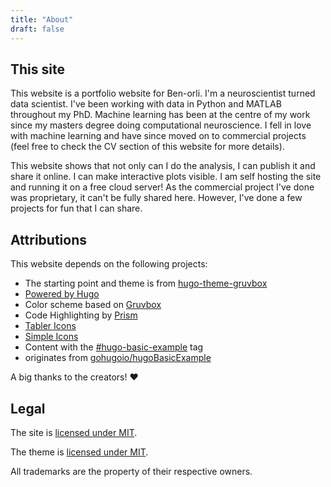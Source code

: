 ```yaml
---
title: "About"
draft: false
---
```


## This site

This website is a portfolio website for Ben-orli. I'm a neuroscientist turned data scientist. I've been working with data in Python and MATLAB throughout my PhD. Machine learning has been at the centre of my work since my masters degree doing computational neuroscience. I fell in love with machine learning and have since moved on to commercial projects (feel free to check the CV section of this website for more details).

This website shows that not only can I do the analysis, I can publish it and share it online. I can make interactive plots visible. I am self hosting the site and running it on a free cloud server! As the commercial project I've done was proprietary, it can't be fully shared here. However, I've done a few projects for fun that I can share.

## Attributions

This website depends on the following projects:

- The starting point and theme is from [hugo-theme-gruvbox](https://github.com/schnerring/hugo-theme-gruvbox)
- [Powered by Hugo](https://gohugo.io/)
- Color scheme based on [Gruvbox](https://github.com/morhetz/gruvbox)
- Code Highlighting by [Prism](https://prismjs.com/)
- [Tabler Icons](https://tablericons.com/)
- [Simple Icons](https://simpleicons.org/)
- Content with the [#hugo-basic-example](/tags/hugo-basic-example) tag
- originates from [gohugoio/hugoBasicExample](https://github.com/gohugoio/hugoBasicExample)

A big thanks to the creators! ❤️

## Legal

The site is [licensed under MIT](https://github.com/Benorli/ben-orli/blob/main/LICENSE).

The theme is [licensed under MIT](https://github.com/schnerring/hugo-theme-gruvbox/blob/main/LICENSE).

All trademarks are the property of their respective owners.
